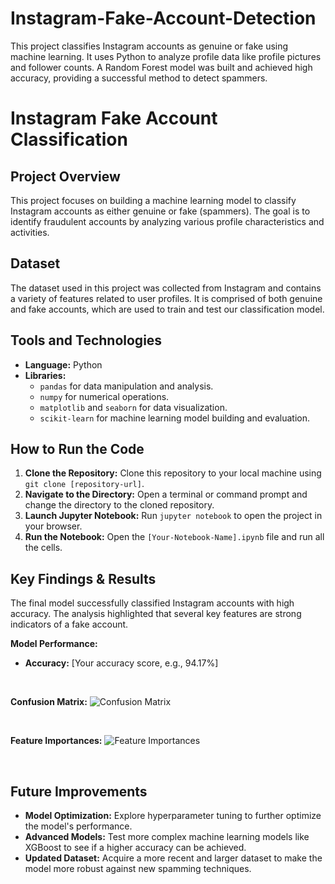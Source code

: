 # Instagram-Fake-Account-Detection
This project classifies Instagram accounts as genuine or fake using machine learning. It uses Python to analyze profile data like profile pictures and follower counts. A Random Forest model was built and achieved high accuracy, providing a successful method to detect spammers.
# Instagram Fake Account Classification

## Project Overview

This project focuses on building a machine learning model to classify Instagram accounts as either genuine or fake (spammers). The goal is to identify fraudulent accounts by analyzing various profile characteristics and activities.

## Dataset

The dataset used in this project was collected from Instagram and contains a variety of features related to user profiles. It is comprised of both genuine and fake accounts, which are used to train and test our classification model.

## Tools and Technologies

* **Language:** Python
* **Libraries:**
    * `pandas` for data manipulation and analysis.
    * `numpy` for numerical operations.
    * `matplotlib` and `seaborn` for data visualization.
    * `scikit-learn` for machine learning model building and evaluation.

## How to Run the Code

1.  **Clone the Repository:** Clone this repository to your local machine using `git clone [repository-url]`.
2.  **Navigate to the Directory:** Open a terminal or command prompt and change the directory to the cloned repository.
3.  **Launch Jupyter Notebook:** Run `jupyter notebook` to open the project in your browser.
4.  **Run the Notebook:** Open the `[Your-Notebook-Name].ipynb` file and run all the cells.

## Key Findings & Results

The final model successfully classified Instagram accounts with high accuracy. The analysis highlighted that several key features are strong indicators of a fake account.

**Model Performance:**

* **Accuracy:** [Your accuracy score, e.g., 94.17%]

<br>

**Confusion Matrix:**
![Confusion Matrix](link-to-your-confusion-matrix-image)

<br>

**Feature Importances:**
![Feature Importances](link-to-your-feature-importances-image)

<br>

## Future Improvements

* **Model Optimization:** Explore hyperparameter tuning to further optimize the model's performance.
* **Advanced Models:** Test more complex machine learning models like XGBoost to see if a higher accuracy can be achieved.
* **Updated Dataset:** Acquire a more recent and larger dataset to make the model more robust against new spamming techniques.
